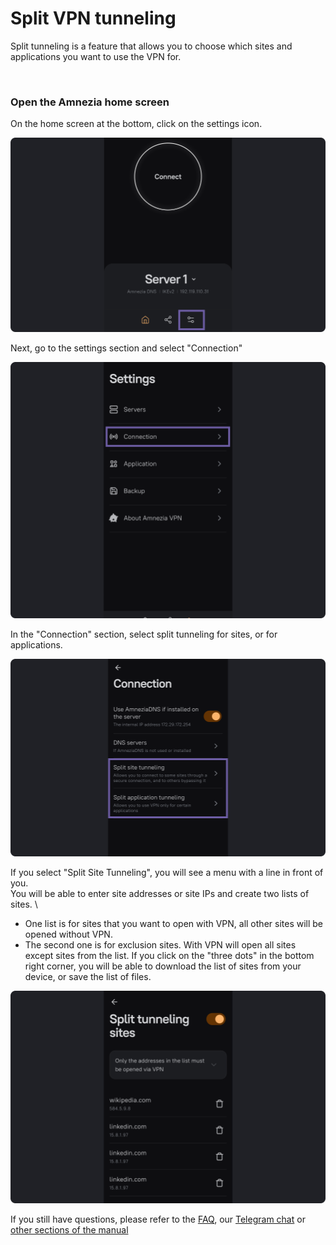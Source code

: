 # Split VPN tunneling

Split tunneling is a feature that allows you to choose which sites and applications you want to use the VPN for.

&nbsp;

### Open the Amnezia home screen

On the home screen at the bottom, click on the settings icon.

![](https://raw.githubusercontent.com/amnezia-vpn/amnezia.org-content/master/docs/en/instructions/21_split_tuneling/img/st_en_1.png)

Next, go to the settings section and select "Connection"

![](https://raw.githubusercontent.com/amnezia-vpn/amnezia.org-content/master/docs/en/instructions/21_split_tuneling/img/st_en_2.png)

In the "Connection" section, select split tunneling for sites, or for applications.

![](https://raw.githubusercontent.com/amnezia-vpn/amnezia.org-content/master/docs/en/instructions/21_split_tuneling/img/st_en_3.png)

If you select "Split Site Tunneling", you will see a menu with a line in front of you.\
You will be able to enter site addresses or site IPs and create two lists of sites. \
- One list is for sites that you want to open with VPN, all other sites will be opened without VPN.
- The second one is for exclusion sites.  With VPN will open all sites except sites from the list.
If you click on the "three dots" in the bottom right corner, you will be able to download the list of sites from your device, or save the list of files.

![](https://raw.githubusercontent.com/amnezia-vpn/amnezia.org-content/master/docs/en/instructions/21_split_tuneling/img/st_en_4.png)

 If you still have questions, please refer to the [FAQ], our [Telegram chat] or [other sections of the manual]


[amnezia-site-ext-link]: https://amnezia-web-nx1r.vercel.app
[about-int-link]: /about
[FAQ]: ../faq
[telegram chat]: https://t.me/amnezia_vpn_en
[other sections of the manual]: ../instructions



